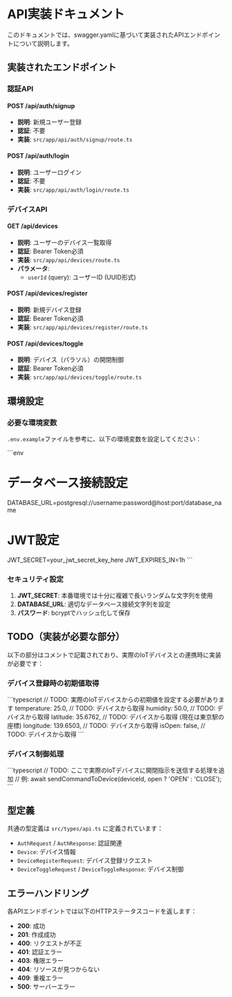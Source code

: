 # API実装ドキュメント

このドキュメントでは、swagger.yamlに基づいて実装されたAPIエンドポイントについて説明します。

## 実装されたエンドポイント

### 認証API

#### POST /api/auth/signup
- **説明**: 新規ユーザー登録
- **認証**: 不要
- **実装**: `src/app/api/auth/signup/route.ts`

#### POST /api/auth/login
- **説明**: ユーザーログイン
- **認証**: 不要
- **実装**: `src/app/api/auth/login/route.ts`

### デバイスAPI

#### GET /api/devices
- **説明**: ユーザーのデバイス一覧取得
- **認証**: Bearer Token必須
- **実装**: `src/app/api/devices/route.ts`
- **パラメータ**:
  - `userId` (query): ユーザーID (UUID形式)

#### POST /api/devices/register
- **説明**: 新規デバイス登録
- **認証**: Bearer Token必須
- **実装**: `src/app/api/devices/register/route.ts`

#### POST /api/devices/toggle
- **説明**: デバイス（パラソル）の開閉制御
- **認証**: Bearer Token必須
- **実装**: `src/app/api/devices/toggle/route.ts`

## 環境設定

### 必要な環境変数

`.env.example`ファイルを参考に、以下の環境変数を設定してください：

\`\`\`env
# データベース接続設定
DATABASE_URL=postgresql://username:password@host:port/database_name

# JWT設定
JWT_SECRET=your_jwt_secret_key_here
JWT_EXPIRES_IN=1h
\`\`\`

### セキュリティ設定

1. **JWT_SECRET**: 本番環境では十分に複雑で長いランダムな文字列を使用
2. **DATABASE_URL**: 適切なデータベース接続文字列を設定
3. **パスワード**: bcryptでハッシュ化して保存

## TODO（実装が必要な部分）

以下の部分はコメントで記載されており、実際のIoTデバイスとの連携時に実装が必要です：

### デバイス登録時の初期値取得
\`\`\`typescript
// TODO: 実際のIoTデバイスからの初期値を設定する必要があります
temperature: 25.0, // TODO: デバイスから取得
humidity: 50.0,    // TODO: デバイスから取得
latitude: 35.6762, // TODO: デバイスから取得 (現在は東京駅の座標)
longitude: 139.6503, // TODO: デバイスから取得
isOpen: false,     // TODO: デバイスから取得
\`\`\`

### デバイス制御処理
\`\`\`typescript
// TODO: ここで実際のIoTデバイスに開閉指示を送信する処理を追加
// 例: await sendCommandToDevice(deviceId, open ? 'OPEN' : 'CLOSE');
\`\`\`

## 型定義

共通の型定義は `src/types/api.ts` に定義されています：

- `AuthRequest` / `AuthResponse`: 認証関連
- `Device`: デバイス情報
- `DeviceRegisterRequest`: デバイス登録リクエスト
- `DeviceToggleRequest` / `DeviceToggleResponse`: デバイス制御

## エラーハンドリング

各APIエンドポイントでは以下のHTTPステータスコードを返します：

- **200**: 成功
- **201**: 作成成功
- **400**: リクエストが不正
- **401**: 認証エラー
- **403**: 権限エラー
- **404**: リソースが見つからない
- **409**: 重複エラー
- **500**: サーバーエラー